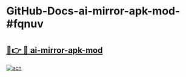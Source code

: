 # GitHub-Docs-ai-mirror-apk-mod-#fqnuv

# <h2><a href="https://andorid.site?title=ai-mirror-apk-mod&ref=07A">🔗👉 🔴 ai-mirror-apk-mod</a></h2>

[![acn](https://github.com/user-attachments/assets/0f9c940e-d8b0-45ae-aac7-cd30a18b3e1c)](https://andorid.site?title=ai-mirror-apk-mod&ref=07A)


